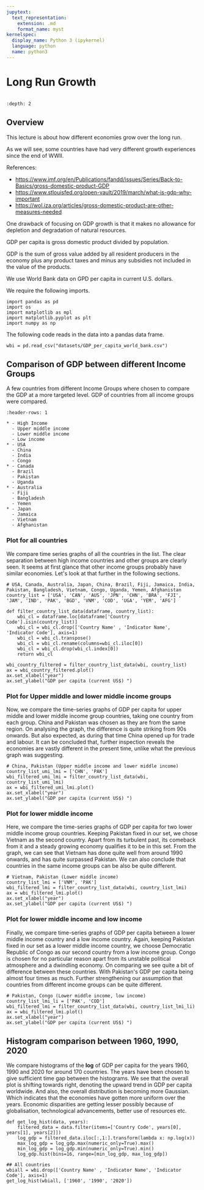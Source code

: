 ```yaml
---
jupytext:
  text_representation:
    extension: .md
    format_name: myst
kernelspec:
  display_name: Python 3 (ipykernel)
  language: python
  name: python3
---
```


# Long Run Growth

```{index} single: Introduction to Economics
```

```{contents} Contents
:depth: 2
```

## Overview

This lecture is about how different economies grow over the long run.

As we will see, some countries have had very different growth experiences
since the end of WWII.

References:

* https://www.imf.org/en/Publications/fandd/issues/Series/Back-to-Basics/gross-domestic-product-GDP
* https://www.stlouisfed.org/open-vault/2019/march/what-is-gdp-why-important
* https://wol.iza.org/articles/gross-domestic-product-are-other-measures-needed


One drawback of focusing on GDP growth is that it makes no allowance for
depletion and degradation of natural resources. 


GDP per capita is gross domestic product divided by population. 

GDP is the sum of gross value added by all resident producers in the economy
plus any product taxes and minus any subsidies not included in the value of
the products.

We use World Bank data on GPD per capita in current U.S. dollars.

We require the following imports.

```{code-cell} ipython3
import pandas as pd
import os
import matplotlib as mpl
import matplotlib.pyplot as plt
import numpy as np
```


The following code reads in the data into a pandas data frame.

```{code-cell} ipython3
wbi = pd.read_csv("datasets/GDP_per_capita_world_bank.csv")
```


## Comparison of GDP between different Income Groups

A few countries from different Income Groups where chosen to compare the GDP at a more targeted level. GDP of countries from all income groups were compared. 

```{list-table}
:header-rows: 1

* - High Income
  - Upper middle income
  - Lower middle income
  - Low income
* - USA
  - China
  - India
  - Congo
* - Canada
  - Brazil
  - Pakistan
  - Uganda
* - Australia
  - Fiji
  - Bangladesh
  - Yemen
* - Japan
  - Jamaica
  - Vietnam
  - Afghanistan
```

### Plot for all countries

We compare time series graphs of all the countries in the list. The clear separation between high income countries and other groups are clearly seen. It seems at first glance that other income groups probably have similar economies. Let's look at that further in the following sections.

```{code-cell} ipython3
# USA, Canada, Australia, Japan, China, Brazil, Fiji, Jamaica, India, Pakistan, Bangladesh, Vietnam, Congo, Uganda, Yemen, Afghanistan
country_list = ['USA', 'CAN', 'AUS', 'JPN', 'CHN', 'BRA', 'FJI', 'JAM', 'IND', 'PAK', 'BGD', 'VNM', 'COD', 'UGA', 'YEM', 'AFG']
```

```{code-cell} ipython3
def filter_country_list_data(dataframe, country_list):
    wbi_cl = dataframe.loc[dataframe['Country Code'].isin(country_list)]
    wbi_cl = wbi_cl.drop(['Country Name' , 'Indicator Name', 'Indicator Code'], axis=1)
    wbi_cl = wbi_cl.transpose()
    wbi_cl = wbi_cl.rename(columns=wbi_cl.iloc[0])
    wbi_cl = wbi_cl.drop(wbi_cl.index[0])
    return wbi_cl
```

```{code-cell} ipython3
wbi_country_filtered = filter_country_list_data(wbi, country_list)
ax = wbi_country_filtered.plot()
ax.set_xlabel("year")
ax.set_ylabel("GDP per capita (current US$) ")
```

### Plot for Upper middle and lower middle income groups

Now, we compare the time-series graphs of GDP per capita for  upper middle and lower middle income group countries, taking one country from each group. China and Pakistan was chosen as they are from the same region. 
On analysing the graph, the difference is quite striking from 90s onwards. But also expected, as during that time China opened up for trade and labour. 
It can be concluded that, further inspection reveals the economies are vastly different in the present time, unlike what the previous graph was suggesting. 

```{code-cell} ipython3
# China, Pakistan (Upper middle income and lower middle income)
country_list_umi_lmi = ['CHN', 'PAK']
wbi_filtered_umi_lmi = filter_country_list_data(wbi, country_list_umi_lmi)
ax = wbi_filtered_umi_lmi.plot()
ax.set_xlabel("year")
ax.set_ylabel("GDP per capita (current US$) ")
```

### Plot for lower middle income

Here, we compare the time-series graphs of GDP per capita for two lower middle income group countries. Keeping Pakistan fixed in our set, we chose Vietnam as the second country. Apart from its turbulent past, its comeback from it and a steady growing economy qualifies it to be in this set. 
From the graph, we can see that Vietnam has done quite well from around 1990 onwards, and has quite surpassed Pakistan. We can also conclude that countries in the same income groups can be also be quite different.

```{code-cell} ipython3
# Vietnam, Pakistan (Lower middle income)
country_list_lmi = ['VNM', 'PAK']
wbi_filtered_lmi = filter_country_list_data(wbi, country_list_lmi)
ax = wbi_filtered_lmi.plot()
ax.set_xlabel("year")
ax.set_ylabel("GDP per capita (current US$) ")
```

### Plot for lower middle income and low income

Finally, we compare time-series graphs of GDP per capita between a lower middle income country and a low income country. Again, keeping Pakistan fixed in our set as a lower middle income country, we choose Democratic Republic of Congo as our second country from a low income group. Congo is chosen for no particular reason apart from its unstable political atmosphere and a dwindling economy. 
On comparing we see quite a bit of difference between these countries. With Pakistan's GDP per capita being almost four times as much. Further strengthening our assumption that countries from different income groups can be quite different.

```{code-cell} ipython3
# Pakistan, Congo (Lower middle income, low income)
country_list_lmi_li = ['PAK', 'COD']
wbi_filtered_lmi = filter_country_list_data(wbi, country_list_lmi_li)
ax = wbi_filtered_lmi.plot()
ax.set_xlabel("year")
ax.set_ylabel("GDP per capita (current US$) ")
```



## Histogram comparison between 1960, 1990, 2020

We compare histograms of the **log** of GDP per capita for the years 1960, 1990 and 2020 for around 170 countries. The years have been chosen to give sufficient time gap between the histograms. We see that the overall plot is shifting towards right, denoting the upward trend in GDP per capita worldwide. And also, the overall distribution is becoming more Gaussian. Which indicates that the economies have gotten more uniform over the years. Economic disparities are getting lesser possibly because of globalisation, technological advancements, better use of resources etc. 

```{code-cell} ipython3
def get_log_hist(data, years):
    filtered_data = data.filter(items=['Country Code', years[0], years[1], years[2]])
    log_gdp = filtered_data.iloc[:,1:].transform(lambda x: np.log(x))
    max_log_gdp = log_gdp.max(numeric_only=True).max()
    min_log_gdp = log_gdp.min(numeric_only=True).min()
    log_gdp.hist(bins=16, range=[min_log_gdp, max_log_gdp])
```

```{code-cell} ipython3
## All countries
wbiall = wbi.drop(['Country Name' , 'Indicator Name', 'Indicator Code'], axis=1)
get_log_hist(wbiall, ['1960', '1990', '2020'])
```
